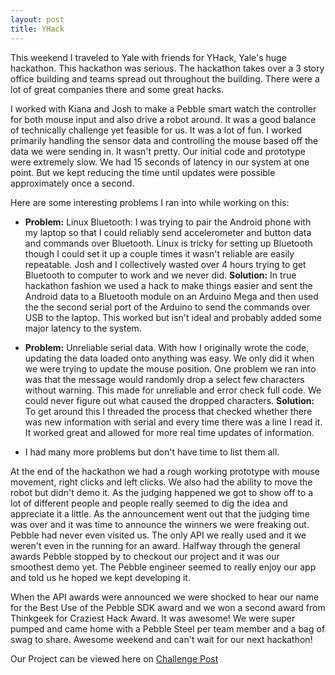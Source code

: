 ```yaml
---
layout: post
title: YHack
---
```


This weekend I traveled to Yale with friends for YHack, Yale's huge hackathon. This hackathon was serious. The hackathon takes over a 3 story office building and teams spread out throughout the building. There were a lot of great companies there and some great hacks.

I worked with Kiana and Josh to make a Pebble smart watch the controller for both mouse input and also drive a robot around. It was a good balance of technically challenge yet feasible for us. It was a lot of fun. I worked primarily handling the sensor data and controlling the mouse based off the data we were sending in. It wasn't pretty. Our initial code and prototype were extremely slow. We had 15 seconds of latency in our system at one point. But we kept reducing the time until updates were possible approximately once a second.

Here are some interesting problems I ran into while working on this:

- **Problem:** Linux Bluetooth: I was trying to pair the Android phone with my laptop so that I could reliably send accelerometer and button data and commands over Bluetooth. Linux is tricky for setting up Bluetooth though I could set it up a couple times it wasn't reliable are easily repeatable. Josh and I collectively wasted over 4 hours trying to get Bluetooth to computer to work and we never did.
**Solution:** In true hackathon fashion we used a hack to make things easier and sent the Android data to a Bluetooth module on an Arduino Mega and then used the the second serial port of the Arduino to send the commands over USB to the laptop. This worked but isn't ideal and probably added some major latency to the system. 

- **Problem:** Unreliable serial data. With how I originally wrote the code, updating the data loaded onto anything was easy. We only did it when we were trying to update the mouse position. One problem we ran into was that the message would randomly drop a select few characters without warning. This made for unreliable and error check full code. We could never figure out what caused the dropped characters. **Solution:** To get around this I threaded the process that checked whether there was new information with serial and every time there was a line I read it. It worked great and allowed for more real time updates of information.

- I had many more problems but don't have time to list them all.

At the end of the hackathon we had a rough working prototype with mouse movement, right clicks and left clicks. We also had the ability to move the robot but didn't demo it. As the judging happened we got to show off to a lot of different people and people really seemed to dig the idea and appreciate it a little. As the announcement went out that the judging time was over and it was time to announce the winners we were freaking out. Pebble had never even visited us. The only API we really used and it we weren't even in the running for an award. Halfway through the general awards Pebble stopped by to checkout our project and it was our smoothest demo yet. The Pebble engineer seemed to really enjoy our app and told us he hoped we kept developing it. 

When the API awards were announced we were shocked to hear our name for the Best Use of the Pebble SDK award and we won a second award from Thinkgeek for Craziest Hack Award. It was awesome! We were super pumped and came home with a Pebble Steel per team member and a bag of swag to share. Awesome weekend and can't wait for our next hackathon!

Our Project can be viewed here on [Challenge Post](http://challengepost.com/software/rollingstone-table-45)